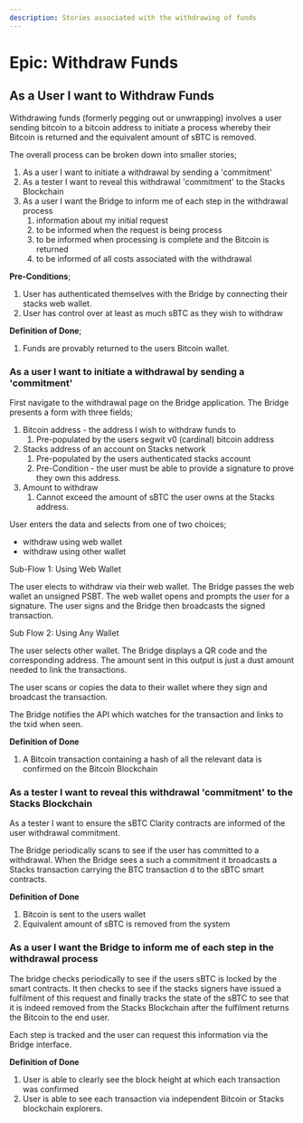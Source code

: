 ```yaml
---
description: Stories associated with the withdrawing of funds
---
```


# Epic: Withdraw Funds

## As a User I want to Withdraw Funds

Withdrawing funds (formerly pegging out or unwrapping) involves a user sending bitcoin to a bitcoin address to initiate a process whereby their Bitcoin is returned and the equivalent amount of sBTC is removed.

The overall process can be broken down into smaller stories;

1. As a user I want to initiate a withdrawal by sending a 'commitment'
2. As a tester I want to reveal this withdrawal 'commitment' to the Stacks Blockchain
3. As a user I want the Bridge to inform me of each step in the withdrawal process
   1. information about my initial request
   2. to be informed when the request is being process
   3. to be informed when processing is complete and the Bitcoin is returned
   4. to be informed of all costs associated with the withdrawal

**Pre-Conditions**;

1. User has authenticated themselves with the Bridge by connecting their stacks web wallet.
2. User has control over at least as much sBTC as they wish to withdraw

**Definition of Done**;

1. Funds are provably returned to the users Bitcoin wallet.

### As a user I want to initiate a withdrawal by sending a 'commitment'

First navigate to the withdrawal page on the Bridge application. The Bridge presents a form with three fields;

1. Bitcoin address - the address I wish to withdraw funds to
   1. Pre-populated by the users segwit v0 (cardinal) bitcoin address&#x20;
2. Stacks address of an account on Stacks network
   1. Pre-populated by the users authenticated stacks account
   2. Pre-Condition - the user must be able to provide a signature to prove they own this address.
3. Amount to withdraw
   1. Cannot exceed the amount of sBTC the user owns at the Stacks address.

User enters the data and selects from one of two choices;

* withdraw using web wallet
* withdraw using other wallet

Sub-Flow 1: Using Web Wallet

The user elects to withdraw via their web wallet. The Bridge passes the web wallet an unsigned PSBT. The web wallet opens and prompts the user for a signature. The user signs and the Bridge then broadcasts the signed transaction.

Sub Flow 2:  Using Any Wallet

The user selects other wallet. The Bridge displays a QR code and the corresponding address. The amount sent in this output is just a dust amount needed to link the transactions.

The user scans or copies the data to their wallet where they sign and broadcast the transaction.

The Bridge notifies the API which watches for the transaction and links to the txid when seen.

**Definition of Done**

1. A Bitcoin transaction containing a hash of all the relevant data is confirmed on the Bitcoin Blockchain

### As a tester I want to reveal this withdrawal 'commitment' to the Stacks Blockchain

As a tester I want to ensure the sBTC Clarity contracts are informed of the user withdrawal commitment.&#x20;

The Bridge periodically scans to see if the user has committed to a withdrawal. When the Bridge sees a such a commitment it broadcasts a Stacks transaction carrying the BTC transaction d to the sBTC smart contracts.

**Definition of Done**

1. Bitcoin is sent to the users wallet
2. Equivalent amount of sBTC is removed from the system

### As a user I want the Bridge to inform me of each step in the withdrawal process

The bridge checks periodically to see if the users sBTC is locked by the smart contracts. It then checks to see if the stacks signers have issued a fulfilment of this request and finally tracks the state of the sBTC to see that it is indeed removed from the Stacks Blockchain after the fulfilment returns the Bitcoin to the end user.

Each step is tracked and the user can request this information via the Bridge interface.&#x20;

**Definition of Done**

1. User is able to clearly see the block height at which each transaction was confirmed
2. User is able to see each transaction via independent Bitcoin or Stacks blockchain explorers.

